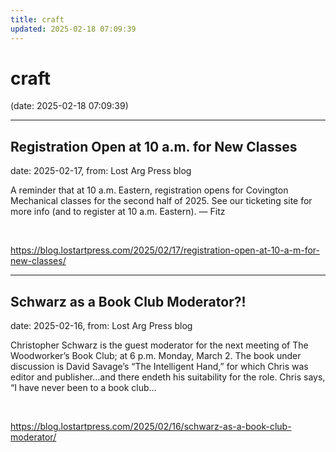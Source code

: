 ```yaml
---
title: craft
updated: 2025-02-18 07:09:39
---
```


# craft

(date: 2025-02-18 07:09:39)

---

## Registration Open at 10 a.m. for New Classes

date: 2025-02-17, from: Lost Arg Press blog

A reminder that at 10 a.m. Eastern, registration opens for Covington Mechanical classes for the second half of 2025. See our ticketing site for more info (and to register at 10 a.m. Eastern). — Fitz 

<br> 

<https://blog.lostartpress.com/2025/02/17/registration-open-at-10-a-m-for-new-classes/>

---

## Schwarz as a Book Club Moderator?!

date: 2025-02-16, from: Lost Arg Press blog

Christopher Schwarz is the guest moderator for the next meeting of The Woodworker&#8217;s Book Club; at 6 p.m. Monday, March 2. The book under discussion is David Savage&#8217;s &#8220;The Intelligent Hand,&#8221; for which Chris was editor and publisher…and there endeth his suitability for the role. Chris says, &#8220;I have never been to a book club... 

<br> 

<https://blog.lostartpress.com/2025/02/16/schwarz-as-a-book-club-moderator/>

